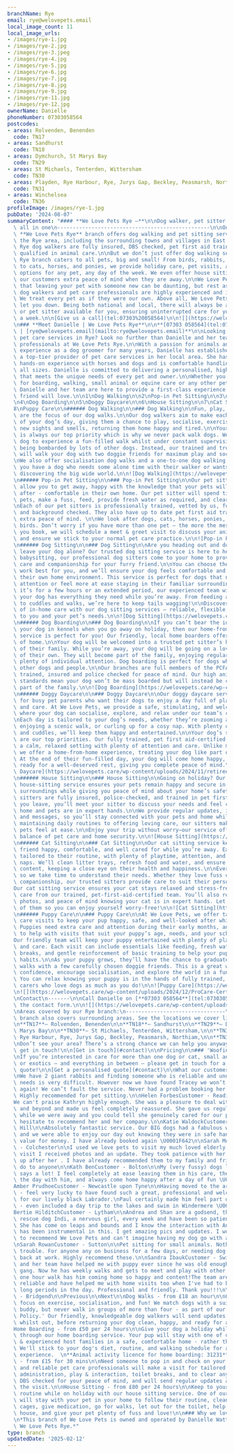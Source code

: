 ```yaml
---
branchName: Rye
email: rye@welovepets.email
local_image_count: 11
local_image_urls:
- /images/rye-1.jpg
- /images/rye-2.jpg
- /images/rye-3.jpeg
- /images/rye-4.jpg
- /images/rye-5.jpg
- /images/rye-6.jpg
- /images/rye-7.jpg
- /images/rye-8.jpg
- /images/rye-9.jpg
- /images/rye-11.jpg
- /images/rye-12.jpg
ownerName: Danielle
phoneNumber: 07303058564
postcodes:
- areas: Rolvenden, Benenden
  code: TN17
- areas: Sandhurst
  code: TN18
- areas: Dymchurch, St Marys Bay
  code: TN29
- areas: St Michaels, Tenterden, Wittersham
  code: TN30
- areas: Playden, Rye Harbour, Rye, Jurys Gap, Beckley, Peasmarsh, Northiam
  code: TN31
- areas: Winchelsea
  code: TN36
profileImage: /images/rye-1.jpg
pubDate: '2024-08-07'
summaryContent: "#### **We Love Pets Rye –**\n\nDog walker, pet sitter and dog boarder\
  \ all in one\n-------------------------------------------------\n\nOur friendly\
  \ **We Love Pets Rye** branch offers dog walking and pet sitting services throughout\
  \ the Rye area, including the surrounding towns and villages in East Sussex. Our\
  \ Rye dog walkers are fully insured, DBS checked, pet first aid trained, and professionally\
  \ qualified in animal care.\n\nBut we don’t just offer dog walking services; our\
  \ Rye branch caters to all pets, big and small! From birds, rabbits, and geckos\
  \ to cats, horses, and ponies, we provide holiday care, pet visits, and home boarding\
  \ options for any pet, any day of the week. We even offer house sitting, giving\
  \ our customers extra peace of mind when they are away.\n\nWe Love Pets understands\
  \ that leaving your pet with someone new can be daunting, but rest assured our Rye\
  \ dog walkers and pet care professionals are highly experienced and incredibly caring.\
  \ We treat every pet as if they were our own. Above all, We Love Pets will never\
  \ let you down. Being both national and local, there will always be a dog walker\
  \ or pet sitter available for you, ensuring uninterrupted care for your pet, 7 days\
  \ a week.\n\n[Give us a call](tel:07303%20058564)\n\n![](https://welovepets.care/wp-content/uploads/2024/08/Danielle-7-min-scaled.jpg)\n\
  \n### **Meet Danielle | We Love Pets Rye**\n\n**[07303 058564](tel:07303058564)\
  \ | [rye@welovepets.email](mailto:rye@welovepets.email)**\n\nLooking for exceptional\
  \ pet care services in Rye? Look no further than Danielle and her team of dedicated\
  \ professionals at We Love Pets Rye.\n\nWith a passion for animals and extensive\
  \ experience as a dog groomer for many years, Danielle has established herself as\
  \ a top-tier provider of pet care services in her local area. She has plenty of\
  \ hands-on experience with horses and dogs and is comfortable handling animals of\
  \ all sizes. Danielle is committed to delivering a personalised, high-quality service\
  \ that meets the unique needs of every pet and owner.\n\nWhether you’re looking\
  \ for boarding, walking, small animal or equine care or any other pet care service,\
  \ Danielle and her team are here to provide a first-class experience that your furry\
  \ friend will love.\n\n1\nDog Walking\n\n2\nPop-in Pet Sitting\n\n3\nDog Sitting\n\
  \n4\nDog Boarding\n\n5\nDoggy Daycare\n\n6\nHouse Sitting\n\n7\nCat Sitting\n\n\
  8\nPuppy Care\n\n###### Dog Walking\n\n### Dog Walking\n\nFun, play, and exercise\
  \ are the focus of our dog walks.\n\nOur dog walkers aim to make each walk the highlight\
  \ of your dog’s day, giving them a chance to play, socialise, exercise, and explore\
  \ new sights and smells, returning them home happy and tired.\n\nYour dog’s safety\
  \ is always our top priority which is why we never pack walk dogs. We want your\
  \ dog to experience a fun-filled walk whilst under constant supervision, without\
  \ being bombarded by lots of other dogs. Instead, our trained and trusted dog walkers\
  \ will walk your dog with two doggie friends for maximum play and socialisation.\n\
  \nWe also offer socialisation dog walks and a one-to-one dog walking service, if\
  \ you have a dog who needs some alone time with their walker or wants some TLC whilst\
  \ discovering the big wide world.\n\n![Dog Walking](https://welovepets.care/wp-content/uploads/2021/11/A05I9105-min-1024x683.jpg)\n\
  \n###### Pop-in Pet Sitting\n\n### Pop-in Pet Sitting\n\nOur pet sitting services\
  \ allow you to get away, happy with the knowledge that your pets will be well looked\
  \ after - comfortable in their own home. Our pet sitter will spend time with your\
  \ pets, make a fuss, feed, provide fresh water as required, and clear up any mess. \n\
  \nEach of our pet sitters is professionally trained, vetted by us, fully insured\
  \ and background checked. They also have up to date pet first aid training, for\
  \ extra peace of mind. \n\nWe look after dogs, cats, horses, ponies, small animals, and\
  \ birds. Don’t worry if you have more than one pet – the more the merrier! Before\
  \ you book, we will schedule a meet & greet visit to discuss your animal care routine\
  \ and ensure we stick to your normal pet care practice.\n\n![Pop-in Pet Sitting](https://welovepets.care/wp-content/uploads/2021/11/Gerbil-min-1024x664.jpeg)\n\
  \n###### Dog Sitting\n\n### Dog Sitting\n\nAre you heading out and don’t want to\
  \ leave your dog alone? Our trusted dog sitting service is here to help! Much like\
  \ babysitting, our professional dog sitters come to your home to provide personalised\
  \ care and companionship for your furry friend.\n\nYou can choose the hours that\
  \ work best for you, and we’ll ensure your dog feels comfortable and cared for in\
  \ their own home environment. This service is perfect for dogs that need one-to-one\
  \ attention or feel more at ease staying in their familiar surroundings.\n\nWhether\
  \ it’s for a few hours or an extended period, our experienced team will make sure\
  \ your dog has everything they need while you’re away. From feeding and playtime\
  \ to cuddles and walks, we’re here to keep tails wagging!\n\nDiscover the difference\
  \ of in-home care with our dog sitting services – reliable, flexible, and tailored\
  \ to you and your pet’s needs.\n\n![Dog Sitting](https://welovepets.care/wp-content/uploads/2024/12/Jenny-garden-1024x683.jpg)\n\
  \n###### Dog Boarding\n\n### Dog Boarding\n\nIf you can’t bear the idea of leaving\
  \ your dog in kennels when you go away on holiday, then our home-from-home dog boarding\
  \ service is perfect for you! Our friendly, local home boarders offer all the comforts\
  \ of home.\n\nYour dog will be welcomed into a trusted pet sitter’s home as part\
  \ of their family. While you’re away, your dog will be going on a lovely holiday\
  \ of their own. They will become part of the family, enjoying regular walks and\
  \ plenty of individual attention. Dog boarding is perfect for dogs who get on with\
  \ other dogs and people.\n\nOur branches are full members of the PCFA, licensed,\
  \ trained, insured and police checked for peace of mind. Our high animal welfare\
  \ standards mean your dog won’t be mass boarded but will instead be cared for as\
  \ part of the family.\n\n![Dog Boarding](https://welovepets.care/wp-content/uploads/2024/12/Kathryn-V-sofa-1024x683.jpg)\n\
  \n###### Doggy Daycare\n\n### Doggy Daycare\n\nOur doggy daycare service is perfect\
  \ for busy pet parents who want their dogs to enjoy a day full of play, companionship,\
  \ and care. At We Love Pets, we provide a safe, stimulating, and welcoming environment\
  \ where your dog can socialise, explore, and relax under our team’s constant supervision.\n\
  \nEach day is tailored to your dog’s needs, whether they’re zooming around the garden,\
  \ enjoying a scenic walk, or curling up for a cosy nap. With plenty of games, exercise,\
  \ and cuddles, we’ll keep them happy and entertained.\n\nYour dog’s safety and wellbeing\
  \ are our top priorities. Our fully trained, pet first aid-certified team ensures\
  \ a calm, relaxed setting with plenty of attention and care. Unlike mass boarding,\
  \ we offer a home-from-home experience, treating your dog like part of the family.\
  \ At the end of their fun-filled day, your dog will come home happy, content, and\
  \ ready for a well-deserved rest, giving you complete peace of mind.\n\n![Doggy\
  \ Daycare](https://welovepets.care/wp-content/uploads/2024/11/retired-couple-hosts-1-min-1024x685.jpg)\n\
  \n###### House Sitting\n\n### House Sitting\n\nGoing on holiday? Our professional\
  \ house-sitting service ensures your pets remain happy and secure in their familiar\
  \ surroundings while giving you peace of mind about your home’s safety.\n\nOur experienced\
  \ sitters are fully insured, police-checked, and trained in pet first aid. Before\
  \ you leave, you’ll meet your sitter to discuss your needs and feel confident your\
  \ home and pets are in expert hands.\n\nWe provide regular updates, including photos\
  \ and messages, so you’ll stay connected with your pets and home while away. From\
  \ maintaining daily routines to offering loving care, our sitters make sure your\
  \ pets feel at ease.\n\nEnjoy your trip without worry—our service offers the perfect\
  \ balance of pet care and home security.\n\n![House Sitting](https://welovepets.care/wp-content/uploads/2024/12/Laura-laughing--1024x674.jpg)\n\
  \n###### Cat Sitting\n\n### Cat Sitting\n\nOur cat sitting service keeps your feline\
  \ friend happy, comfortable, and well cared for while you’re away. Each visit is\
  \ tailored to their routine, with plenty of playtime, attention, and all-important\
  \ naps. We’ll clean litter trays, refresh food and water, and ensure your cat is\
  \ content, keeping a close eye on their health and happiness.\n\nEvery cat is unique,\
  \ so we take time to understand their needs. Whether they love fuss or prefer quiet\
  \ companionship, our trusted sitters provide care to suit their personality.\n\n\
  Our cat sitting service ensures your cat stays relaxed and stress-free with loving\
  \ care from our trained, pet-first-aid-certified team. You’ll also receive updates,\
  \ photos, and peace of mind knowing your cat is in expert hands. Let us take care\
  \ of them so you can enjoy yourself worry-free!\n\n![Cat Sitting](https://welovepets.care/wp-content/uploads/2024/12/WeLovePets_40-1024x724.jpg)\n\
  \n###### Puppy Care\n\n### Puppy Care\n\nAt We Love Pets, we offer tailored puppy\
  \ care visits to keep your pup happy, safe, and well-looked after while you’re away.\
  \ Puppies need extra care and attention during their early months, and we’re here\
  \ to help with visits that suit your puppy’s age, needs, and your schedule.\n\n\
  Our friendly team will keep your puppy entertained with plenty of playtime, cuddles,\
  \ and care. Each visit can include essentials like feeding, fresh water, toilet\
  \ breaks, and gentle reinforcement of basic training to help your pup develop good\
  \ habits.\n\nAs your puppy grows, they’ll have the chance to graduate to group dog\
  \ walks with a few carefully chosen doggie friends. This is a great way to build\
  \ confidence, encourage socialisation, and explore the world in a fun, safe way.\
  \ You can relax knowing your puppy is in the hands of fully trained, pet-first-aid-certified\
  \ carers who love dogs as much as you do!\n\n![Puppy Care](https://welovepets.care/wp-content/uploads/2024/12/Puppy-kissing-Alec-CUTE-1024x683.jpg)\n\
  \n![](https://welovepets.care/wp-content/uploads/2024/12/ProCare-Certification-1536x1086.jpg)\n\
  \nContact\n-------\n\nCall Danielle on [**07303 058564**](tel:07303058564) or complete\
  \ the contact form.\n\n![](https://welovepets.care/wp-content/uploads/2025/02/Danielle-9-min-1024x652.jpg)\n\
  \nAreas covered by our Rye branch:\n--------------------------------\n\nOur Rye\
  \ branch also covers surrounding areas. See the locations we cover listed below:\n\
  \n**TN17**– Rolvenden, Benenden\n\n**TN18**– Sandhurst\n\n**TN29**– Dymchurch, St\
  \ Marys Bay\n\n**TN30**– St Michaels, Tenterden, Wittersham,\n\n**TN31**– Playden,\
  \ Rye Harbour, Rye, Jurys Gap, Beckley, Peasmarsh, Northiam,\n\n**TN36**– Winchelsea\n\
  \nDon’t see your area? There’s a strong chance we can help you anyway, so why not\
  \ get in touch!\n\n[Get in touch](#contact)\n\nPricing\n\n### 'Woofin good prices'\n\
  \nIf you’re interested in care for more than one dog or cat, small animals, reptiles\
  \ or exotics – and everything in between – please get in touch for a personalised\
  \ quote!\n\n[Get a personalised quote](#contact)\n\nWhat our customers say\n----------------------\n\
  \nWe have 2 giant rabbits and finding someone who is reliable and understands their\
  \ needs is very difficult. However now we have found Tracey we won’t ever worry\
  \ again! We can’t fault the service. Never had a problem booking her to visit them.\
  \ Highly recommended for pet sitting.\n\nHelen ForbesCustomer - Reading East\n\n\
  We can't praise Kathryn highly enough. She was a pleasure to deal with, went above\
  \ and beyond and made us feel completely reassured. She gave us regular updates\
  \ while we were away and you could tell she genuinely cared for our pets. We wouldn't\
  \ hesitate to recommend her and her company.\n\nKatie WaldockCustomer - Burgess\
  \ Hill\n\nAbsolutely fantastic service. Our BIG dogs had a fabulous walk with Simon\
  \ and we were able to enjoy our day out knowing they were in safe hands, amazing\
  \ value for money. I have already booked again \U0001F642\n\nSarah MorganCustomer\
  \ - Colchester\n\nI used we love pets to visit my much loved elderly cat . On each\
  \ visit I received photos and an update. They took patience with her and cleaned\
  \ up after her . I have already recommended them to my family and friends and would\
  \ do to anyone\n\nKath BenCustomer - Bolton\n\nMy (very fussy) dogs love Jon which\
  \ says a lot! I feel completely at ease leaving them in his care, they love spending\
  \ the day with him, and always come home happy after a day of fun \U0001F642\n\n\
  Amber PrudhoeCustomer - Newcastle upon Tyne\n\nHaving moved to the area recently\
  \ - feel very lucky to have found such a great, professional and welcoming boarding\
  \ for our lively black Labrador.\nPaul certainly made him feel part of the family\
  \ - even included a day trip to the lakes and swim in Windermere \U0001F44D\n\n\
  Bertie HilditchCustomer - Lytham\n\nAndrea and Shan are a godsend, they walk my\
  \ rescue dog Indi, a nervous girl, every week and have been so patient with her.\
  \ She has come on leaps and bounds and I know the interaction with Andrea and Shan\
  \ has been instrumental in this. I get amazing pics and updates. I wouldn't hesitate\
  \ to recommend We Love Pets and can't imagine having my dog go with anyone else!\n\
  \nSarah RowanCustomer - Sutton\n\nPet sitting for small animals. Nothing too much\
  \ trouble. For anyone any on business for a few days, or needing dog visits now\
  \ back at work. Highly recommend these.\n\nSandra IbaukCustomer - Swindon\n\nEmma\
  \ and her team have helped me with puppy ever since he was old enough to join the\
  \ gang. Now he has weekly walks and gets to meet and play with other dogs too. That\
  \ one hour walk has him coming home so happy and content!The team are incredibly\
  \ reliable and have helped me with home visits too when I've had to be away for\
  \ long periods in the day. Professional and friendly. Thank you!!!\n\nJess RamsgateCustomer\
  \ - Bridgend\n\nPrevious\n\nNext\n\nDog Walks - from £18 an hour\n\nOur dog walks\
  \ focus on exercise, socialisation, and fun! We match dogs with a suitable walking\
  \ buddy, but never walk in groups of more than four - as part of our 'No Pack Walk\
  \ Policy.' Our friendly, knowledgeable dog walkers will send updates and photos\
  \ whilst out, before returning your dog clean, happy, and ready for a rest.\n\n\
  Home Boarding - from £50 per 24 hours\n\nGive your dog a holiday while you're away\
  \ through our home boarding service. Your pup will stay with one of our fully licensed\
  \ & experienced host families in a safe, comfortable home - rather than a kennel.\
  \ We'll stick to your dog's diet, routine, and walking schedule for a true home-from-home\
  \ experience.  \n**Animal activity licence for home boarding: 31231**\n\nPet Visits\
  \ - from £15 for 30 mins\n\nNeed someone to pop in and check on your pet? Our trustworthy\
  \ and reliable pet care professionals will make a visit for tailored feeding, medication\
  \ administration, play & interaction, toilet breaks, and to clear any messes. They're\
  \ DBS checked for your peace of mind, and will send regular updates and photos during\
  \ the visit.\n\nHouse Sitting - from £80 per 24 hours\n\nKeep to your pet's normal\
  \ routine while on holiday with our house sitting service. One of our pet care professionals\
  \ will stay with your pet in your home to follow their routine, clean hutches and\
  \ cages, give medication, go for walks, let out for the toilet, help around the\
  \ house, and give your pet plenty of fuss and love!\n\n### Why we love Rye\n\n![](https://welovepets.care/wp-content/uploads/2024/08/Danielle-3-min-scaled.jpg)\n\
  \n*This branch of We Love Pets is owned and operated by Danielle Watts trading as\
  \ We Love Pets Rye.*"
type: branch
updatedDate: '2025-02-12'
---
```





